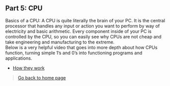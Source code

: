 ## **Part 5: CPU**
Basics of a CPU: A CPU is quite literally the brain of your PC. It is the central processor that handles any input or action you want to perform by way of electricity and basic arithmetic. Every component inside of your PC is controlled by the CPU, so you can easily see why CPUs are not cheap and take engineering and manufacturing to the extreme. 
<br/>Below is a very helpful video that goes into more depth about how CPUs function, turning simple 1’s and 0’s into functioning programs and applications. 
* [How they work](https://www.youtube.com/watch?v=FkeRMQzD-0Y)
> [Go back to home page](./README.md)
